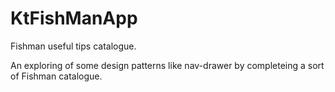 # KtFishManApp
Fishman useful tips catalogue.

An exploring of some design patterns like nav-drawer by completeing a sort of Fishman catalogue.
